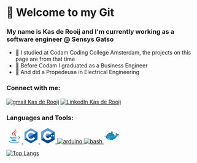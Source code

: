 # 👋 Welcome to my Git

### My name is Kas de Rooij and I'm currently working as a software engineer @ Sensys Gatso


- 👀 I studied at Codam Coding College Amsterdam, the projects on this page are from that time
- :book: Before Codam I graduated as a Business Engineer
- :electric_plug: And did a Propedeuse in Electrical Engineering

<h3 align="left">Connect with me:</h3>
<p align="left">
<a href="mailto:kasderooij@gmail.com" target="blank">
<img align="center" src="https://cdn.jsdelivr.net/npm/simple-icons@v3/icons/gmail.svg" alt="gmail Kas de Rooij" height="30" width="40" /></a>
<a href="https://linkedin.com/in/kasderooij" target="blank">
<img align="center" src="https://cdn.jsdelivr.net/npm/simple-icons@3.0.1/icons/linkedin.svg" alt="LinkedIn Kas de Rooij" height="30" width="40" /></a>
</p>

<h3 align="left">Languages and Tools:</h3>
<p align="left"> 
  <a href="https://www.java.com/en/" target="_blank">
<img src="https://github.com/devicons/devicon/blob/master/icons/java/java-original.svg" alt="java" width="40" height="40"/> </a>
<a href="https://www.cprogramming.com/" target="_blank">
<img src="https://raw.githubusercontent.com/devicons/devicon/master/icons/c/c-original.svg" alt="c" width="40" height="40"/> </a>
<a href="https://www.cprogramming.com/" target="_blank">
<img src="https://github.com/devicons/devicon/blob/master/icons/cplusplus/cplusplus-original.svg" alt="c++" width="40" height="40"/> </a>
<a href="https://www.arduino.cc/" target="_blank">
<img src="https://cdn.worldvectorlogo.com/logos/arduino-1.svg" alt="arduino" width="40" height="40"/> </a>
<a href="https://www.gnu.org/software/bash/" target="_blank">
<img src="https://www.vectorlogo.zone/logos/gnu_bash/gnu_bash-icon.svg" alt="bash" width="40" height="40"/> </a>
<a href="https://www.docker.com/" target="_blank">
<img src="https://github.com/devicons/devicon/blob/master/icons/docker/docker-original.svg" alt="docker" width="40" height="40"/> </a>

[![Top Langs](https://github-readme-stats.vercel.app/api/top-langs/?username=kasderooi&layout=compact&exclude_repo=MiniRT,ft_containers&langs_count=6)](https://github.com/kasderooi)

